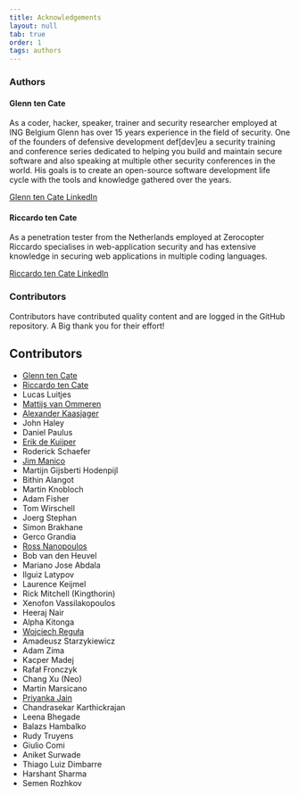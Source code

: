 ```yaml
---
title: Acknowledgements
layout: null
tab: true
order: 1
tags: authors 
---
```


### Authors

#### Glenn ten Cate

As a coder, hacker, speaker, trainer and security researcher employed at ING Belgium Glenn has over 15 years experience in the field of security. One of the founders of defensive development def[dev]eu a security training and conference series dedicated to helping you build and maintain secure software and also speaking at multiple other security conferences in the world. His goals is to create an open-source software development life cycle with the tools and knowledge gathered over the years.

[Glenn ten Cate LinkedIn](https://www.linkedin.com/in/glenn-ten-cate-11711a3b/)

#### Riccardo ten Cate

As a penetration tester from the Netherlands employed at Zerocopter Riccardo specialises in web-application security and has extensive knowledge in securing web applications in multiple coding languages.

[Riccardo ten Cate LinkedIn](https://www.linkedin.com/in/riccardo-ten-cate-a0b79780/)

### Contributors

Contributors have contributed quality content and are logged in the GitHub repository. A Big thank you for their effort!

## <a name="contributors"></a>Contributors
- [Glenn ten Cate](https://www.linkedin.com/in/glenn-ten-cate-11711a3b/)
- [Riccardo ten Cate](https://www.linkedin.com/in/riccardo-ten-cate-a0b79780/)
- Lucas Luitjes
- [Mattijs van Ommeren](https://twitter.com/alcyonsecurity)
- [Alexander Kaasjager](https://twitter.com/akaasjager)
- John Haley
- Daniel Paulus
- [Erik de Kuijper](https://twitter.com/edkpr)
- Roderick Schaefer
- [Jim Manico](https://twitter.com/manicode)
- Martijn Gijsberti Hodenpijl
- Bithin Alangot
- Martin Knobloch
- Adam Fisher
- Tom Wirschell
- Joerg Stephan
- Simon Brakhane
- Gerco Grandia
- [Ross Nanopoulos](https://twitter.com/rossnanop)
- Bob van den Heuvel
- Mariano Jose Abdala
- Ilguiz Latypov
- Laurence Keijmel
- Rick Mitchell (Kingthorin)
- Xenofon Vassilakopoulos
- Heeraj Nair
- Alpha Kitonga
- [Wojciech Reguła](https://www.linkedin.com/in/wojciech-regula/) 
- Amadeusz Starzykiewicz
- Adam Zima
- Kacper Madej
- Rafał Fronczyk
- Chang Xu (Neo)
- Martin Marsicano
- [Priyanka Jain](https://www.linkedin.com/in/priyanka997/)
- Chandrasekar Karthickrajan
- Leena Bhegade
- Balazs Hambalko
- Rudy Truyens
- Giulio Comi
- Aniket Surwade
- Thiago Luiz Dimbarre
- Harshant Sharma
- Semen Rozhkov
